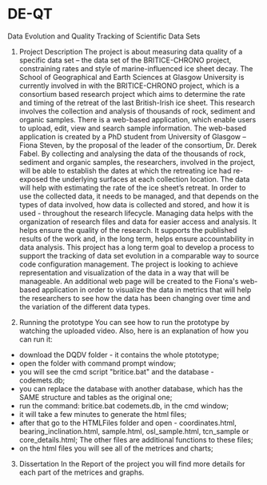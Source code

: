 DE-QT
=====

Data Evolution and Quality Tracking of Scientific Data Sets

1) Project Description
The project is about measuring data quality of a specific data set – the data set of the
BRITICE-CHRONO project, constraining rates and style of marine-influenced ice sheet decay.
The School of Geographical and Earth Sciences at Glasgow University is currently involved
in with the BRITICE-CHRONO project, which is a consortium based research project which aims
to determine the rate and timing of the retreat of the last British-Irish ice sheet. This research
involves the collection and analysis of thousands of rock, sediment and organic samples. There is a
web-based application, which enable users to upload, edit, view and search sample information. The
web-based application is created by a PhD student from University of Glasgow – Fiona Steven, by
the proposal of the leader of the consortium, Dr. Derek Fabel.
By collecting and analysing the data of the thousands of rock, sediment and organic samples,
the researchers, involved in the project, will be able to establish the dates at which the retreating ice
had re-exposed the underlying surfaces at each collection location. The data will help with
estimating the rate of the ice sheet’s retreat.
In order to use the collected data, it needs to be managed, and that depends on the types of
data involved, how data is collected and stored, and how it is used - throughout the research
lifecycle. Managing data helps with the organization of research files and data for easier access and
analysis. It helps ensure the quality of the research. It supports the published results of the work
and, in the long term, helps ensure accountability in data analysis. This project has a long term goal
to develop a process to support the tracking of data set evolution in a comparable way to source
code configuration management.
The project is looking to achieve representation and visualization of the data in a way that
will be manageable. An additional web page will be created to the Fiona's web-based application in
order to visualize the data in metrics that will help the researchers to see how the data has been
changing over time and the variation of the different data types.

2) Running the prototype
You can see how to run the prototype by watching the uploaded video.
Also, here is an  explanation of how you can run it:
 - download the DQDV folder - it contains the whole ptototype;
 - open the folder with command prompt window;
 - you will see the cmd script "britice.bat" and the database - codemets.db;
 - you can replace the database with another database, which has the SAME structure and tables as the original one;
 - run the command: britice.bat codemets.db, in the cmd window;
 - it will take a few minutes to generate the html files;
 - after that go to the HTMLFiles folder and open - coordinates.html, bearing_inclination.html, sample.html, osl_sample.html,    tcn_sample or core_details.html; The other files are additional functions to these files;
 - on the html files you will see all of the metrices and charts;
 
3) Dissertation
In the Report of the project you will find more details for each part of the metrices and graphs.
